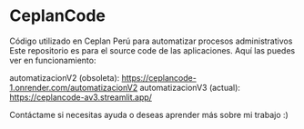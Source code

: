 # CeplanCode
Código utilizado en Ceplan Perú para automatizar procesos administrativos
Este repositorio es para el source code de las aplicaciones. Aquí las puedes ver en funcionamiento:

automatizacionV2 (obsoleta): https://ceplancode-1.onrender.com/automatizacionV2
automatizacionV3 (actual): https://ceplancode-av3.streamlit.app/

Contáctame si necesitas ayuda o deseas aprender más sobre mi trabajo :)
